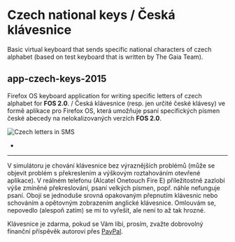 Czech national keys / Česká klávesnice
===
Basic virtual keyboard that sends specific national characters of czech alphabet (based on test keyboard that is written by The Gaia Team).

app-czech-keys-2015
---
Firefox OS keyboard application for writing specific letters of czech alphabet for <b>FOS 2.0</b>. / Česká klávesnice (resp. jen určité české klávesy) ve formě aplikace pro Firefox OS, která umožňuje psaní specifických písmen české abecedy na nelokalizovaných verzích <b>FOS 2.0</b>.

![Czech letters in SMS](https://db.tt/keZgyL9G)

*
---
V simulátoru je chování klávesnice bez výraznějších problémů (může se objevit problém s překreslením a výškovým roztahováním otevřené aplikace). V reálném telefonu (Alcatel Onetouch Fire E) příležitostně zazlobí výše zmíněné překreslování, psaní velkých písmen, popř. náhle nefunguje psaní. Obojí se jednoduše srovná opakovaným přepnutím klávesnic nebo schováním a opětovným zobrazením anglické klávesnice. Omlouvám se, nepovedlo (alespoň zatím) se mi to vyřešit, ale není to až tak hrozné.

Klávesnice je zdarma, pokud se Vám líbí, prosím, zvažte dobrovolný finanční příspěvěk autorovi přes <a href="https://www.paypal.com/cgi-bin/webscr?cmd=_s-xclick&hosted_button_id=ZBUG4DZGP5PRU">PayPal</a>.

